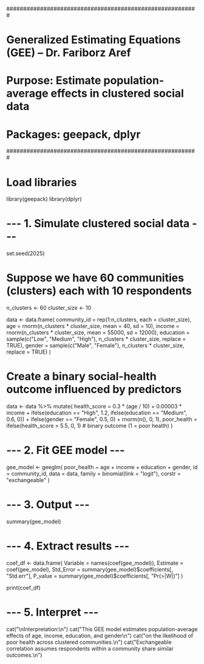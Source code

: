 #########################################################
# Generalized Estimating Equations (GEE) – Dr. Fariborz Aref
# Purpose: Estimate population-average effects in clustered social data
# Packages: geepack, dplyr
#########################################################

# Load libraries
library(geepack)
library(dplyr)

# --- 1. Simulate clustered social data ---
set.seed(2025)

# Suppose we have 60 communities (clusters) each with 10 respondents
n_clusters <- 60
cluster_size <- 10

data <- data.frame(
  community_id = rep(1:n_clusters, each = cluster_size),
  age = rnorm(n_clusters * cluster_size, mean = 40, sd = 10),
  income = rnorm(n_clusters * cluster_size, mean = 55000, sd = 12000),
  education = sample(c("Low", "Medium", "High"), n_clusters * cluster_size, replace = TRUE),
  gender = sample(c("Male", "Female"), n_clusters * cluster_size, replace = TRUE)
)

# Create a binary social-health outcome influenced by predictors
data <- data %>%
  mutate(
    health_score = 0.3 * (age / 10) + 0.00003 * income +
                   ifelse(education == "High", 1.2, ifelse(education == "Medium", 0.6, 0)) +
                   ifelse(gender == "Female", 0.5, 0) +
                   rnorm(n(), 0, 1),
    poor_health = ifelse(health_score > 5.5, 0, 1) # binary outcome (1 = poor health)
  )

# --- 2. Fit GEE model ---
gee_model <- geeglm(
  poor_health ~ age + income + education + gender,
  id = community_id,
  data = data,
  family = binomial(link = "logit"),
  corstr = "exchangeable"
)

# --- 3. Output ---
summary(gee_model)

# --- 4. Extract results ---
coef_df <- data.frame(
  Variable = names(coef(gee_model)),
  Estimate = coef(gee_model),
  Std_Error = summary(gee_model)$coefficients[, "Std.err"],
  P_value = summary(gee_model)$coefficients[, "Pr(>|W|)"]
)

print(coef_df)

# --- 5. Interpret ---
cat("\nInterpretation:\n")
cat("This GEE model estimates population-average effects of age, income, education, and gender\n")
cat("on the likelihood of poor health across clustered communities.\n")
cat("Exchangeable correlation assumes respondents within a community share similar outcomes.\n")
